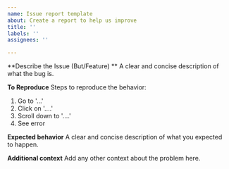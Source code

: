 ```yaml
---
name: Issue report template
about: Create a report to help us improve
title: ''
labels: ''
assignees: ''

---
```


**Describe the Issue (But/Feature) **
A clear and concise description of what the bug is.

**To Reproduce**
Steps to reproduce the behavior:
1. Go to '...'
2. Click on '....'
3. Scroll down to '....'
4. See error

**Expected behavior**
A clear and concise description of what you expected to happen.


**Additional context**
Add any other context about the problem here.
